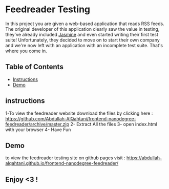 # Feedreader Testing

In this project you are given a web-based application that reads RSS feeds. The original developer of this application clearly saw the value in testing, they've already included [Jasmine](http://jasmine.github.io/) and even started writing their first test suite! Unfortunately, they decided to move on to start their own company and we're now left with an application with an incomplete test suite. That's where you come in.

## Table of Contents

* [Instructions](#instructions)
* [Demo](#Demo)

## instructions
1-To view the feedreader website download the files by clicking here : https://github.com/Abdullah-AlQahtani/frontend-nanodegree-feedreader/archive/master.zip
2- Extract All the files
3- open index.html with your browser
4- Have Fun

## Demo

to view the feedreader testing site on github pages visit : https://abdullah-alqahtani.github.io/frontend-nanodegree-feedreader/

## Enjoy <3 !